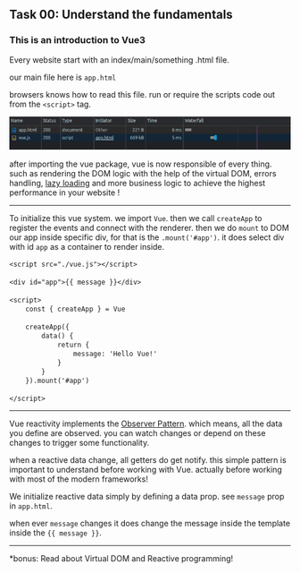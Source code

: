 ## Task 00: Understand the fundamentals
### This is an introduction to Vue3


Every website start with an index/main/something .html file. 

our main file here is `app.html`

browsers knows how to read this file. 
run or require the scripts code out from the `<script>` tag.

![xhr](../assets/xhr.png)

after importing the vue package, vue is now responsible of every thing. such as rendering the DOM logic with the help of the virtual DOM, errors handling, [lazy loading](https://blog.logrocket.com/vue-lazy-loading-components-code-splitting/) and more business logic to achieve the highest performance in your website !
___


To initialize this vue system. we import `Vue`. then we call `createApp` to register the events and connect with the renderer. then we do `mount` to DOM our app inside specific div, for that is the `.mount('#app')`. it does select div with id `app` as a container to render inside.
```
<script src="./vue.js"></script>

<div id="app">{{ message }}</div>

<script>
    const { createApp } = Vue

    createApp({
        data() {
            return {
                message: 'Hello Vue!'
            }
        }
    }).mount('#app')

</script>
```
___________

Vue reactivity implements the [Observer Pattern](https://en.wikipedia.org/wiki/Observer_pattern).
which means, all the data you define are observed. you can watch changes or depend on these changes to trigger some functionality.

 when a reactive data change, all getters do get notify. this simple pattern is important to understand before working with Vue. actually before working with most of the modern frameworks!

We initialize reactive data simply by defining a data prop. see `message` prop in `app.html`. 

when ever `message` changes it does change the message inside the template inside the `{{ message }}`.

___

*bonus: Read about Virtual DOM and Reactive programming!




